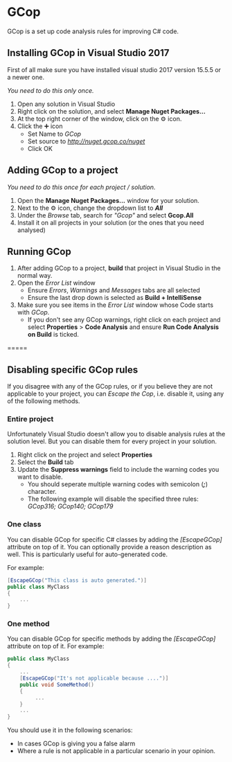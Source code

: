 # GCop
GCop is a set up code analysis rules for improving C# code.


## Installing GCop in Visual Studio 2017
First of all make sure you have installed visual studio 2017 version 15.5.5 or a newer one.

*You need to do this only once.*

1. Open any solution in Visual Studio
2. Right click on the solution, and select **Manage Nuget Packages...**
3. At the top right corner of the window, click on the ⚙ icon.
4. Click the ➕ icon
   - Set Name to *GCop*
   - Set source to *http://nuget.gcop.co/nuget*
   - Click OK
   
## Adding GCop to a project
*You need to do this once for each project / solution.*

1. Open the **Manage Nuget Packages...** window for your solution.
1. Next to the ⚙ icon, change the dropdown list to ***All***
2. Under the *Browse* tab, search for *"Gcop"* and select **Gcop.All**
3. Install it on all projects in your solution (or the ones that you need analysed)


## Running GCop
1. After adding GCop to a project, **build** that project in Visual Studio in the normal way.
2. Open the *Error List* window
   - Ensure *Errors*, *Warnings* and *Messages* tabs are all selected
   - Ensure the last drop down is selected as **Build + IntelliSense**
3. Make sure you see items in the *Error List* window whose Code starts with *GCop*.
   - If you don't see any GCop warnings, right click on each project and select **Properties** > **Code Analysis** and ensure **Run Code Analysis on Build** is ticked.

=====

## Disabling specific GCop rules
If you disagree with any of the GCop rules, or if you believe they are not applicable to your project, you can *Escape the Cop*, i.e. disable it, using any of the following methods.

### Entire project
Unfortunately Visual Studio doesn't allow you to disable analysis rules at the solution level. But you can disable them for every project in your solution.

1. Right click on the project and select **Properties**
2. Select the **Build** tab
3. Update the **Suppress warnings** field to include the warning codes you want to disable. 
   - You should seperate multiple warning codes with semicolon (***;***) character.
   - The following example will disable the specified three rules: *GCop316; GCop140; GCop179*
   
### One class
You can disable GCop for specific C# classes by adding the *[EscapeGCop]* attribute on top of it. You can optionally provide a reason description as well. This is particularly useful for auto-generated code.

For example:
```csharp
[EscapeGCop("This class is auto generated.")]
public class MyClass
{
    ...
}
```

### One method
You can disable GCop for specific methods by adding the *[EscapeGCop]* attribute on top of it. For example:
```csharp
public class MyClass
{
    ...
    [EscapeGCop("It's not applicable because ....")]
    public void SomeMethod()
    {
         ...
    }
    ...
}
```

You should use it in the following scenarios:
- In cases GCop is giving you a false alarm
- Where a rule is not applicable in a particular scenario in your opinion.
